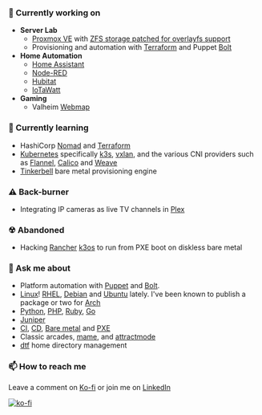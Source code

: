 ### 🔭 Currently working on

* **Server Lab**
  * [Proxmox VE] with [ZFS storage patched for overlayfs support]
  * Provisioning and automation with [Terraform] and Puppet [Bolt]
* **Home Automation**
  * [Home Assistant]
  * [Node-RED]
  * [Hubitat]
  * [IoTaWatt]
* **Gaming**
  * Valheim [Webmap]

### 🌱 Currently learning

* HashiCorp [Nomad] and [Terraform]
* [Kubernetes] specifically [k3s], [vxlan], and the various CNI providers
  such as [Flannel], [Calico] and [Weave]
* [Tinkerbell] bare metal provisioning engine

### ⚠ Back-burner

* Integrating IP cameras as live TV channels in [Plex] 

### ☢ Abandoned

* Hacking [Rancher] [k3os] to run from PXE boot on diskless bare metal

### 💬 Ask me about

* Platform automation with [Puppet] and [Bolt].
* [Linux]! [RHEL], [Debian] and [Ubuntu] lately. I've been known to publish a package or two for [Arch]
* [Python], [PHP], [Ruby], [Go]
* [Juniper]
* [CI], [CD], [Bare metal] and [PXE]
* Classic arcades, [mame], and [attractmode]
* [dtf] home directory management

### 📫 How to reach me

Leave a comment on [Ko-fi] or join me on [LinkedIn]

[![ko-fi](https://ko-fi.com/img/githubbutton_sm.svg)](https://ko-fi.com/X8X46DOM3)

[Tinkerbell]: https://tinkerbell.org/
[Linux]: https://linux.org
[RHEL]: https://redhat.com
[Debian]: https://debian.org
[Ubuntu]: https://ubuntu.com
[Arch]: https://archlinux.org
[Python]: https://python.org
[PHP]: https://php.org
[Ruby]: https://ruby.org
[Go]: https://golang.org
[Juniper]: https://juniper.com
[CI]: https://en.wikipedia.org/wiki/Continuous_integration
[CD]: https://en.wikipedia.org/wiki/Continuous_delivery
[Bare metal]: https://github.com/alexellis/awesome-baremetal
[PXE]: https://en.wikipedia.org/wiki/Preboot_Execution_Environment
[attractmode]: http://attractmode.org/
[mame]: https://www.mamedev.org/
[Webmap]: https://github.com/h0tw1r3/valheim-webmap
[Plex]: https://www.plex.tv
[Rancher]: https://rancher.com/
[dtf]: https://github.com/h0tw1r3/dtf
[Weave]: https://www.weave.works/docs/net/latest/overview/
[Calico]: https://github.com/projectcalico/cni-plugin
[Flannel]: https://github.com/flannel-io/flannel
[vxlan]: https://en.wikipedia.org/wiki/Virtual_Extensible_LAN
[k3os]: https://github.com/rancher/k3os
[k3s]: https://k3s.io/
[Kubernetes]: https://kubernetes.io/
[Ko-fi]: https://ko-fi.com/h0tw1r3
[LinkedIn]: https://linkedin.com/in/h0tw1r3
[Check out my resume]: https://btolab.com/resume/
[Nomad]: https://www.nomadproject.io
[IoTaWatt]: https://iotawatt.com/
[Hubitat]: https://hubitat.com/
[Home Assistant]: https://www.home-assistant.io/
[Node-RED]: https://nodered.org/
[Puppet]: https://puppet.com/try-puppet/open-source-puppet/
[Bolt]: https://puppet.com/open-source/bolt/
[Proxmox VE]: https://www.proxmox.com/en/proxmox-ve
[ZFS storage patched for overlayfs support]: https://github.com/h0tw1r3/pve-edge-kernel/tree/pve-edge-overlayfs
[Terraform]: https://www.terraform.io/
